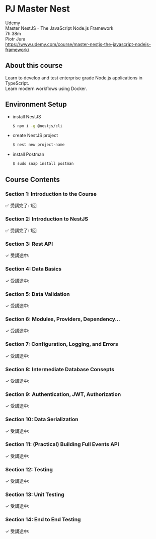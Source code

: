 # PJ Master Nest

Udemy  
Master NestJS - The JavaScript Node.js Framework  
7h 38m  
Piotr Jura  
https://www.udemy.com/course/master-nestjs-the-javascript-nodejs-framework/  


## About this course

Learn to develop and test enterprise grade Node.js applications in TypeScript.  
Learn modern workflows using Docker.  


## Environment Setup


- install NestJS  
	```sh
	$ npm i -g @nestjs/cli
	```

- create NestJS project  
	```sh
	$ nest new project-name
	```

- install Postman  
	```sh
	$ sudo snap install postman
	```


## Course Contents


### Section 1: Introduction to the Course

✅ 受講完了: 1回  


### Section 2: Introduction to NestJS

✅ 受講完了: 1回  


### Section 3: Rest API

✓ 受講途中:  


### Section 4: Data Basics

✓ 受講途中:  


### Section 5: Data Validation

✓ 受講途中:  


### Section 6: Modules, Providers, Dependency...

✓ 受講途中:  


### Section 7: Configuration, Logging, and Errors

✓ 受講途中:  


### Section 8: Intermediate Database Consepts

✓ 受講途中:  


### Section 9: Authentication, JWT, Authorization

✓ 受講途中:  


### Section 10: Data Serialization

✓ 受講途中:  


### Section 11: (Practical) Building Full Events API

✓ 受講途中:  


### Section 12: Testing

✓ 受講途中:  


### Section 13: Unit Testing

✓ 受講途中:  


### Section 14: End to End Testing

✓ 受講途中:  

